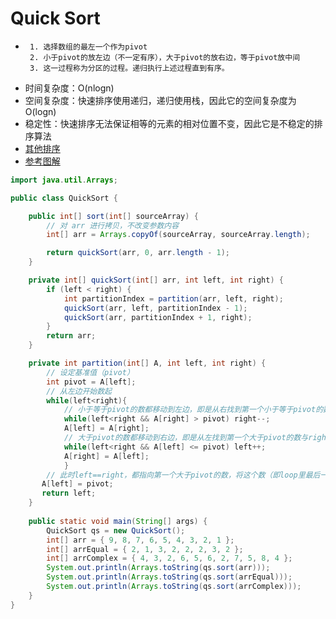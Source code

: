 # Quick Sort
*      1. 选择数组的最左一个作为pivot
       2. 小于pivot的放左边（不一定有序），大于pivot的放右边，等于pivot放中间
       3. 这一过程称为分区的过程。递归执行上述过程直到有序。
* 时间复杂度：O(nlogn)
* 空间复杂度：快速排序使用递归，递归使用栈，因此它的空间复杂度为O(logn)
* 稳定性：快速排序无法保证相等的元素的相对位置不变，因此它是不稳定的排序算法
* [其他排序](https://mp.weixin.qq.com/s/vn3KiV-ez79FmbZ36SX9lg)
* [参考图解](https://www.jianshu.com/p/a68f72278f8f)
```java
import java.util.Arrays;

public class QuickSort {

    public int[] sort(int[] sourceArray) {
        // 对 arr 进行拷贝，不改变参数内容
        int[] arr = Arrays.copyOf(sourceArray, sourceArray.length);

        return quickSort(arr, 0, arr.length - 1);
    }

    private int[] quickSort(int[] arr, int left, int right) {
        if (left < right) {
            int partitionIndex = partition(arr, left, right);
            quickSort(arr, left, partitionIndex - 1);
            quickSort(arr, partitionIndex + 1, right);
        }
        return arr;
    }

    private int partition(int[] A, int left, int right) {
        // 设定基准值（pivot）
        int pivot = A[left];
        // 从左边开始数起
        while(left<right){
            // 小于等于pivot的数都移动到左边，即是从右找到第一个小于等于pivot的数与left互换
            while(left<right && A[right] > pivot) right--;
            A[left] = A[right];
            // 大于pivot的数都移动到右边，即是从左找到第一个大于pivot的数与right互换
            while(left<right && A[left] <= pivot) left++;
            A[right] = A[left];
            }
        // 此时left==right，都指向第一个大于pivot的数，将这个数（即loop里最后一个A[left]）与pivot互换
       A[left] = pivot;
       return left;
    }
    
    public static void main(String[] args) {
        QuickSort qs = new QuickSort();
        int[] arr = { 9, 8, 7, 6, 5, 4, 3, 2, 1 };
        int[] arrEqual = { 2, 1, 3, 2, 2, 2, 3, 2 };
        int[] arrComplex = { 4, 3, 2, 6, 5, 6, 2, 7, 5, 8, 4 };
        System.out.println(Arrays.toString(qs.sort(arr)));
        System.out.println(Arrays.toString(qs.sort(arrEqual)));
        System.out.println(Arrays.toString(qs.sort(arrComplex)));
    }
}
```
